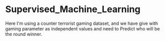 # Supervised_Machine_Learning
Here I'm using a counter terrorist gaming dataset, and we have give with gaming parameter as independent values and need to Predict who will be the round winner.
